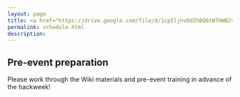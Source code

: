 ```yaml
---
layout: page
title: <a href="https://drive.google.com/file/d/1cpIljnvDdZhBQ6tWTHWB2vh0hDJNXX7p/view?usp=sharing">Schedule</a>
permalink: schedule.html
description: 
---
```


## Pre-event preparation

Please work through the Wiki materials and pre-event training in advance of the hackweek!



